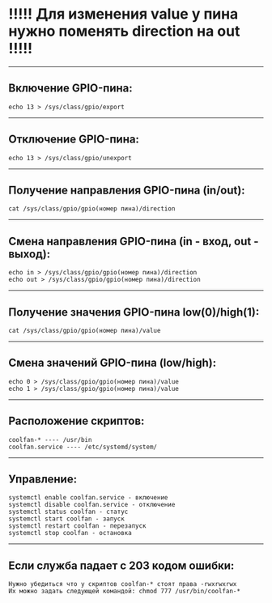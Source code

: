 
# !!!!! Для изменения value у пина нужно поменять direction на out !!!!!

---

## Включение GPIO-пина:
```
echo 13 > /sys/class/gpio/export
```

---

## Отключение GPIO-пина:
```
echo 13 > /sys/class/gpio/unexport
```

---

## Получение направления GPIO-пина (in/out):
```
cat /sys/class/gpio/gpio(номер пина)/direction
```

---

## Смена направления GPIO-пина (in - вход, out - выход):
```
echo in > /sys/class/gpio/gpio(номер пина)/direction
echo out > /sys/class/gpio/gpio(номер пина)/direction
```

---

## Получение значения GPIO-пина low(0)/high(1):
```
cat /sys/class/gpio/gpio(номер пина)/value
```

---

## Смена значений GPIO-пина (low/high):
```
echo 0 > /sys/class/gpio/gpio(номер пина)/value
echo 1 > /sys/class/gpio/gpio(номер пина)/value
```

---

## Расположение скриптов:
```
coolfan-* ---- /usr/bin
coolfan.service ---- /etc/systemd/system/
```

---

## Управление:
```
systemctl enable coolfan.service - включение
systemctl disable coolfan.service - отключение
systemctl status coolfan - статус
systemctl start coolfan - запуск
systemctl restart coolfan - перезапуск
systemctl stop coolfan - остановка
```

---

## Если служба падает с 203 кодом ошибки:
```
Нужно убедиться что у скриптов coolfan-* стоят права -rwxrwxrwx
Их можно задать следующей командой: chmod 777 /usr/bin/coolfan-*
```
